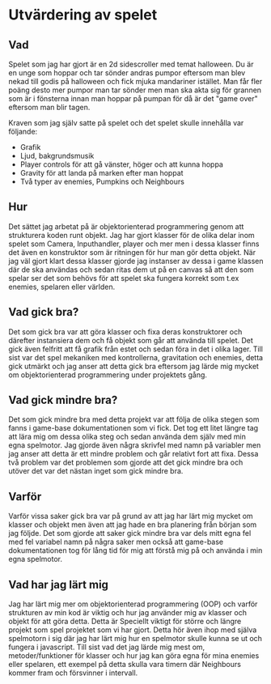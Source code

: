 # Utvärdering av spelet

## Vad 
Spelet som jag har gjort är en 2d sidescroller med temat halloween. Du är en unge som hoppar och tar sönder andras pumpor eftersom man blev nekad till godis på halloween och fick mjuka mandariner istället. Man får fler poäng desto mer pumpor man tar sönder men man ska akta sig för grannen som är i fönsterna innan man hoppar på pumpan för då är det "game over" eftersom man blir tagen.

Kraven som jag själv satte på spelet och det spelet skulle innehålla var följande:

* Grafik
* Ljud, bakgrundsmusik
* Player controls för att gå vänster, höger och att kunna hoppa 
* Gravity för att landa på marken efter man hoppat
* Två typer av enemies, Pumpkins och Neighbours

## Hur
Det sättet jag arbetat på är objektorienterad programmering genom att strukturera koden runt objekt. Jag har gjort klasser för de olika delar inom spelet som Camera, Inputhandler, player och mer men i dessa klasser finns det även en konstruktor som är ritningen för hur man gör detta objekt. När jag väl gjort klart dessa klasser gjorde jag instanser av dessa i game klassen där de ska användas och sedan ritas dem ut på en canvas så att den som spelar ser det som behövs för att spelet ska fungera korrekt som t.ex enemies, spelaren eller världen.  

## Vad gick bra?
Det som gick bra var att göra klasser och fixa deras konstruktorer och därefter instansiera dem och få objekt som går att använda till spelet. Det gick även felfritt att få grafik från estet och sedan föra in det i olika lager. Till sist var det spel mekaniken med kontrollerna, gravitation och enemies, detta gick utmärkt och jag anser att detta gick bra eftersom jag lärde mig mycket om objektorienterad programmering under projektets gång.

## Vad gick mindre bra?
Det som gick mindre bra med detta projekt var att följa de olika stegen som fanns i game-base dokumentationen som vi fick. Det tog ett litet längre tag att lära mig om dessa olika steg och sedan använda dem själv med min egna spelmotor. Jag gjorde även några skrivfel med namn på variabler men jag anser att detta är ett mindre problem och går relativt fort att fixa. Dessa två problem var det problemen som gjorde att det gick mindre bra och utöver det var det nästan inget som gick mindre bra.

## Varför
Varför vissa saker gick bra var på grund av att jag har lärt mig mycket om klasser och objekt men även att jag hade en bra planering från början som jag följde. Det som gjorde att saker gick mindre bra var dels mitt egna fel med fel variabel namn på några saker men också att game-base dokumentationen tog för lång tid för mig att förstå mig på och använda i min egna spelmotor.

## Vad har jag lärt mig
Jag har lärt mig mer om objektorienterad programmering (OOP) och varför strukturen av min kod är viktig och hur jag använder mig av klasser och objekt för att göra detta. Detta är Speciellt viktigt för större och längre projekt som spel projektet som vi har gjort. Detta hör även ihop med själva spelmotorn i sig där jag har lärt mig hur en spelmotor skulle kunna se ut och fungera i javascript. Till sist vad det jag lärde mig mest om, metoder/funktioner för klasser och hur jag kan göra egna för mina enemies eller spelaren, ett exempel på detta skulla vara timern där Neighbours kommer fram och försvinner i intervall.

